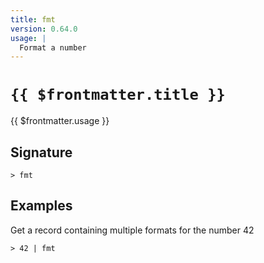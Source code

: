 ```yaml
---
title: fmt
version: 0.64.0
usage: |
  Format a number
---
```


# <code>{{ $frontmatter.title }}</code>

<div style='white-space: pre-wrap;'>{{ $frontmatter.usage }}</div>

## Signature

```> fmt ```

## Examples

Get a record containing multiple formats for the number 42
```shell
> 42 | fmt
```
